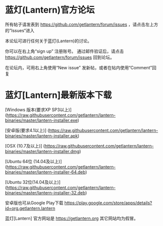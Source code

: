 # 蓝灯(Lantern)官方论坛

所有帖子请发表到 https://github.com/getlantern/forum/issues ，请点击左上方的”Issues“进入

本论坛可进行任何关于蓝灯(Lantern)的讨论。

你可以在右上角“sign up” 注册账号。 通过邮件验证后，请点击 https://github.com/getlantern/forum/issues 回到论坛。

在论坛内，可用右上角使用“New issue” 发新帖，或者在帖内使用“Comment”回复

# 蓝灯[Lantern]最新版本下载

[Windows 版本(要求XP SP3以上)] (https://raw.githubusercontent.com/getlantern/lantern-binaries/master/lantern-installer.exe) 

[安卓版(要求4.1以上)] (https://raw.githubusercontent.com/getlantern/lantern-binaries/master/lantern-installer.apk) 

[OSX (10.7及以上)] (https://raw.githubusercontent.com/getlantern/lantern-binaries/master/lantern-installer.dmg) 

[Ubuntu 64位 (14.04及以上)] (https://raw.githubusercontent.com/getlantern/lantern-binaries/master/lantern-installer-64.deb) 

[Ubuntu 32位(14.04及以上)] (https://raw.githubusercontent.com/getlantern/lantern-binaries/master/lantern-installer-32.deb)

安卓版也可从Google Play下载 https://play.google.com/store/apps/details?id=org.getlantern.lantern

蓝灯[Lantern] 官方网站是 https://getlantern.org 其它网站均为假冒。
